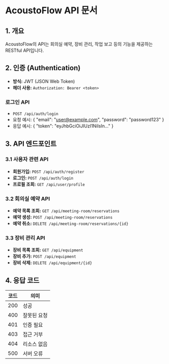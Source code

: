 # AcoustoFlow API 문서

## 1. 개요
AcoustoFlow의 API는 회의실 예약, 장비 관리, 작업 보고 등의 기능을 제공하는 RESTful API입니다.

## 2. 인증 (Authentication)
- **방식:** JWT (JSON Web Token)
- **헤더 사용:** `Authorization: Bearer <token>`

### 로그인 API
- `POST /api/auth/login`
- 요청 예시:
  {
    "email": "user@example.com",
    "password": "password123"
  }
- 응답 예시:
  {
    "token": "eyJhbGciOiJIUzI1NiIsIn..."
  }

## 3. API 엔드포인트

### 3.1 사용자 관련 API
- **회원가입:** `POST /api/auth/register`
- **로그인:** `POST /api/auth/login`
- **프로필 조회:** `GET /api/user/profile`

### 3.2 회의실 예약 API
- **예약 목록 조회:** `GET /api/meeting-room/reservations`
- **예약 생성:** `POST /api/meeting-room/reservations`
- **예약 취소:** `DELETE /api/meeting-room/reservations/{id}`

### 3.3 장비 관리 API
- **장비 목록 조회:** `GET /api/equipment`
- **장비 추가:** `POST /api/equipment`
- **장비 삭제:** `DELETE /api/equipment/{id}`

## 4. 응답 코드
| 코드 | 의미 |
|------|------|
| 200  | 성공 |
| 400  | 잘못된 요청 |
| 401  | 인증 필요 |
| 403  | 접근 거부 |
| 404  | 리소스 없음 |
| 500  | 서버 오류 |